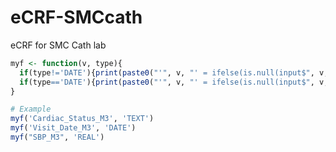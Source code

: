 # eCRF-SMCcath
eCRF for SMC Cath lab


<!-- how to edit module  -->

<!-- 1. build module.R -->

<!-- 2. edit db_init.R -->
  <!-- 2-1. describe db schema-->
  <!-- 2-2. insert example data -->
  <!-- 2-3. run db_init.R -->

<!-- 3. edit module.R -->
  <!-- 3-1. edit edit_car_dat -->
  

<!-- for references -->

```R
myf <- function(v, type){
  if(type!='DATE'){print(paste0("'", v, "' = ifelse(is.null(input$", v, "), '', input$", v, '),' ))}
  if(type=='DATE'){print(paste0("'", v, "' = ifelse(is.null(input$", v, "), '', as.character(input$", v,')),'))}
}

# Example
myf('Cardiac_Status_M3', 'TEXT')
myf('Visit_Date_M3', 'DATE')
myf("SBP_M3", 'REAL')
```
  
<!-- 4. edit javascript code -->

